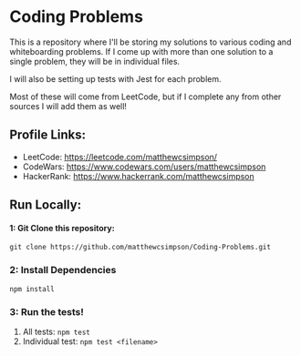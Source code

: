 # Coding Problems

This is a repository where I'll be storing my solutions to various coding and whiteboarding problems. If I come up with more than one solution to a single problem, they will be in individual files.

I will also be setting up tests with Jest for each problem. 

Most of these will come from LeetCode, but if I complete any from other sources I will add them as well!

## Profile Links:
- LeetCode: <https://leetcode.com/matthewcsimpson/>
- CodeWars: <https://www.codewars.com/users/matthewcsimpson>
- HackerRank: <https://www.hackerrank.com/matthewcsimpson>

## Run Locally:

#### 1: Git Clone this repository:

`git clone https://github.com/matthewcsimpson/Coding-Problems.git`

### 2: Install Dependencies

`npm install`

### 3: Run the tests!

1. All tests: `npm test`
2. Individual test: `npm test <filename>`